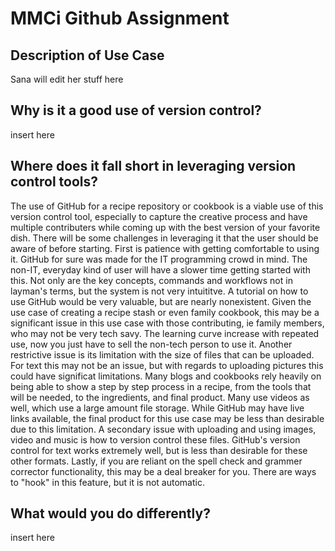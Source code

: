 # MMCi Github Assignment

## Description of Use Case
Sana will edit her stuff here

## Why is it a good use of version control?
insert here

## Where does it fall short in leveraging version control tools?
The use of GitHub for a recipe repository or cookbook is a viable use of this version control tool, especially to capture the creative process and have multiple contributers while coming up with the best version of your favorite dish. There will be some challenges in leveraging it that the user should be aware of before starting. First is patience with getting comfortable to using it. GitHub for sure was made for the IT programming crowd in mind. The non-IT, everyday kind of user will have a slower time getting started with this. Not only are the key concepts, commands and workflows not in layman's terms, but the system is not very intuititve. A tutorial on how to use GitHub would be very valuable, but are nearly nonexistent. Given the use case of creating a recipe stash or even family cookbook, this may be a significant issue in this use case with those contributing, ie family members, who may not be very tech savy. The learning curve increase with repeated use, now you just have to sell the non-tech person to use it.
Another restrictive issue is its limitation with the size of files that can be uploaded. For text this may not be an issue, but with regards to uploading pictures this could have significat limitations.  Many blogs and cookbooks rely heavily on being able to show a step by step process in a recipe, from the tools that will be needed, to the ingredients, and final product. Many use videos as well, which use a large amount file storage. While GitHub may have live links available, the final product for this use case may be less than desirable due to this limitation. A secondary issue with uploading and using images, video and music is how to version control these files. GitHub's version control for text works extremely well, but is less than desirable for these other formats.
Lastly, if you are reliant on the spell check and grammer corrector functionality, this may be a deal breaker for you. There are ways to "hook" in this feature, but it is not automatic.



## What would you do differently?
insert here
